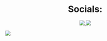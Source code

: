 


<h1 align="center"> Socials: </h1>
  <p align="center">
    <a href="https://twitter.com/Kenan1000Hex">
      <img src="https://img.shields.io/badge/twitter-1DA1F2?&style=for-the-badge&logo=twitter&logoColor=white">
    </a>
    <a href="https://www.linkedin.com/in/kenan-binay-9a4452206/">
      <img src="https://img.shields.io/badge/linkedin-0A66C2?&style=for-the-badge&logo=linkedin&logoColor=white">
    </a>
  </p>
</h1>

<a href="https://shields-io-visitor-counter.herokuapp.com/badge?page=octocat.Spoon-Knife">
  <img src="https://shields-io-visitor-counter.herokuapp.com/badge?page=octocat.Spoon-Knife">
<a>
